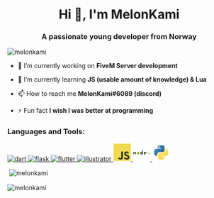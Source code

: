 <h1 align="center">Hi 👋, I'm MelonKami</h1>
<h3 align="center">A passionate young developer from Norway</h3>

<p align="left"> <img src="https://komarev.com/ghpvc/?username=melonkami&label=Profile%20views&color=0e75b6&style=flat" alt="melonkami" /> </p>

- 🔭 I’m currently working on **FiveM Server development**

- 🌱 I’m currently learning **JS (usable amount of knowledge) & Lua**

- 📫 How to reach me **MelonKami#6089 (discord)**

- ⚡ Fun fact **I wish I was better at programming**


<h3 align="left">Languages and Tools:</h3>
<p align="left"> <a href="https://dart.dev" target="_blank"> <img src="https://www.vectorlogo.zone/logos/dartlang/dartlang-icon.svg" alt="dart" width="40" height="40"/> </a> <a href="https://flask.palletsprojects.com/" target="_blank"> <img src="https://www.vectorlogo.zone/logos/pocoo_flask/pocoo_flask-icon.svg" alt="flask" width="40" height="40"/> </a> <a href="https://flutter.dev" target="_blank"> <img src="https://www.vectorlogo.zone/logos/flutterio/flutterio-icon.svg" alt="flutter" width="40" height="40"/> </a> <a href="https://www.adobe.com/in/products/illustrator.html" target="_blank"> <img src="https://www.vectorlogo.zone/logos/adobe_illustrator/adobe_illustrator-icon.svg" alt="illustrator" width="40" height="40"/> </a> <a href="https://developer.mozilla.org/en-US/docs/Web/JavaScript" target="_blank"> <img src="https://raw.githubusercontent.com/devicons/devicon/master/icons/javascript/javascript-original.svg" alt="javascript" width="40" height="40"/> </a> <a href="https://nodejs.org" target="_blank"> <img src="https://raw.githubusercontent.com/devicons/devicon/master/icons/nodejs/nodejs-original-wordmark.svg" alt="nodejs" width="40" height="40"/> </a> <a href="https://www.python.org" target="_blank"> <img src="https://raw.githubusercontent.com/devicons/devicon/master/icons/python/python-original.svg" alt="python" width="40" height="40"/> </a> </p>

<p>&nbsp;<img align="center" src="https://github-readme-stats.vercel.app/api?username=melonkami&show_icons=true&locale=en" alt="melonkami" /></p>

<p><img align="center" src="https://github-readme-streak-stats.herokuapp.com/?user=melonkami&" alt="melonkami" /></p>

